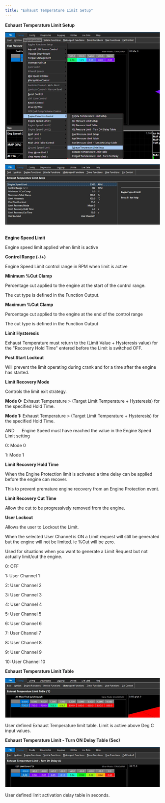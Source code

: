 ```yaml
---
title: "Exhaust Temperature Limit Setup"
---
```


**Exhaust Temperature Limit Setup**

![Image](</img/13.jpg>)


![Image](</img/14.jpg>)&nbsp;


**Engine Speed Limit**

Engine speed limit applied when limit is active


**Control Range (-/+)**

Engine Speed Limit control range in RPM when limit is active


**Minimum %Cut Clamp**

Percentage cut applied to the engine at the start of the control range.

The cut type is defined in the Function Output.


**Maximum %Cut Clamp**

Percentage cut applied to the engine at the end of the control range&nbsp;

The cut type is defined in the Function Output


**Limit Hysteresis**

Exhaust Temperature must return to the (Limit Value + Hysteresis value) for the "Recovery Hold Time" entered before the Limit is switched OFF.


**Post Start Lockout**

Will prevent the limit operating during crank and for a time after the engine has started.


**Limit Recovery Mode**

Controls the limit exit strategy.


**Mode 0:** Exhaust Temperature \> (Target Limit Temperature + Hysteresis) for the specified Hold Time.

**Mode 1:** Exhaust Temperature \> (Target Limit Temperature + Hysteresis) for the specified Hold Time.

AND&nbsp; &nbsp; &nbsp; Engine Speed must have reached the value in the Engine Speed Limit setting


&#48;: Mode 0

&#49;: Mode 1


**Limit Recovery Hold Time**

When the Engine Protection limit is activated a time delay can be applied before the engine can recover. &nbsp;

This to prevent premature engine recovery from an Engine Protection event.


**Limit Recovery Cut Time**

Allow the cut to be progressively removed from the engine.


**User Lockout**

Allows the user to Lockout the Limit.

When the selected User Channel is ON a Limit request will still be generated but the engine will not be limited. ie %Cut will be zero.


Used for situations when you want to generate a Limit Request but not actually limit/cut the engine.


&#48;: OFF

&#49;: User Channel 1

&#50;: User Channel 2

&#51;: User Channel 3

&#52;: User Channel 4

&#53;: User Channel 5

&#54;: User Channel 6

&#55;: User Channel 7

&#56;: User Channel 8

&#57;: User Channel 9

&#49;0: User Channel 10


**Exhaust Temperature Limit Table**

![Image](</img/15.jpg>)

User defined Exhaust Temperature limit table. Limit is active above Deg C input values.


**Exhaust Temperature Limit - Turn ON Delay Table (Sec)**

![Image](</img/16.jpg>)

User defined limit activation delay table in seconds.

